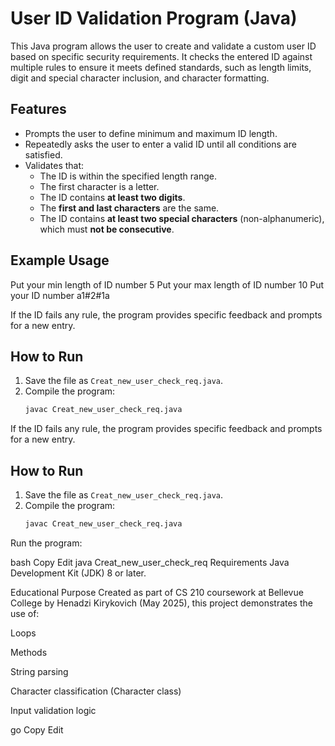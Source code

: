 # User ID Validation Program (Java)

This Java program allows the user to create and validate a custom user ID based on specific security requirements. It checks the entered ID against multiple rules to ensure it meets defined standards, such as length limits, digit and special character inclusion, and character formatting.

## Features

- Prompts the user to define minimum and maximum ID length.
- Repeatedly asks the user to enter a valid ID until all conditions are satisfied.
- Validates that:
  - The ID is within the specified length range.
  - The first character is a letter.
  - The ID contains **at least two digits**.
  - The **first and last characters** are the same.
  - The ID contains **at least two special characters** (non-alphanumeric), which must **not be consecutive**.

## Example Usage

Put your min length of ID number
5
Put your max length of ID number
10
Put your ID number
a1#2#1a



If the ID fails any rule, the program provides specific feedback and prompts for a new entry.

## How to Run

1. Save the file as `Creat_new_user_check_req.java`.
2. Compile the program:
   ```bash
   javac Creat_new_user_check_req.java
If the ID fails any rule, the program provides specific feedback and prompts for a new entry.

## How to Run

1. Save the file as `Creat_new_user_check_req.java`.
2. Compile the program:
   ```bash
   javac Creat_new_user_check_req.java
Run the program:

bash
Copy
Edit
java Creat_new_user_check_req
Requirements
Java Development Kit (JDK) 8 or later.

Educational Purpose
Created as part of CS 210 coursework at Bellevue College by Henadzi Kirykovich (May 2025), this project demonstrates the use of:

Loops

Methods

String parsing

Character classification (Character class)

Input validation logic

go
Copy
Edit
